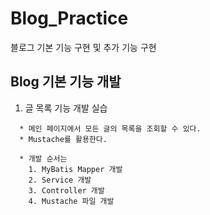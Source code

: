 # Blog_Practice
블로그 기본 기능 구현 및 추가 기능 구현

## Blog 기본 기능 개발

1. 글 목록 기능 개발 실습
```
  * 메인 페이지에서 모든 글의 목록을 조회할 수 있다.
  * Mustache를 활용한다.

  * 개발 순서는
    1. MyBatis Mapper 개발
    2. Service 개발
    3. Controller 개발
    4. Mustache 파일 개발
```


